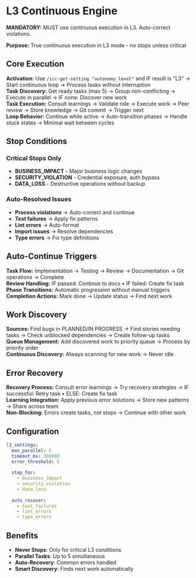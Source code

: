 # L3 Continuous Engine

**MANDATORY:** MUST use continuous execution in L3. Auto-correct violations.

**Purpose:** True continuous execution in L3 mode - no stops unless critical

## Core Execution

**Activation:** Use `/icc-get-setting "autonomy_level"` and IF result is "L3" → Start continuous loop → Process tasks without interruption  
**Task Discovery:** Get ready tasks (max 5) → Group non-conflicting → Execute in parallel → IF none: Discover new work  
**Task Execution:** Consult learnings → Validate role → Execute work → Peer review → Store knowledge → Git commit → Trigger next  
**Loop Behavior:** Continue while active → Auto-transition phases → Handle stuck states → Minimal wait between cycles

## Stop Conditions

### Critical Stops Only
- **BUSINESS_IMPACT** - Major business logic changes
- **SECURITY_VIOLATION** - Credential exposure, auth bypass
- **DATA_LOSS** - Destructive operations without backup

### Auto-Resolved Issues
- **Process violations** → Auto-correct and continue
- **Test failures** → Apply fix patterns
- **Lint errors** → Auto-format
- **Import issues** → Resolve dependencies
- **Type errors** → Fix type definitions

## Auto-Continue Triggers

**Task Flow:** Implementation → Testing → Review → Documentation → Git operations → Complete  
**Review Handling:** IF passed: Continue to docs • IF failed: Create fix task  
**Phase Transitions:** Automatic progression without manual triggers  
**Completion Actions:** Mark done → Update status → Find next work

## Work Discovery

**Sources:** Find bugs in PLANNED/IN PROGRESS → Find stories needing tasks → Check unblocked dependencies → Create follow-up tasks  
**Queue Management:** Add discovered work to priority queue → Process by priority order  
**Continuous Discovery:** Always scanning for new work → Never idle

## Error Recovery

**Recovery Process:** Consult error learnings → Try recovery strategies → IF successful: Retry task • ELSE: Create fix task  
**Learning Integration:** Apply previous error solutions → Store new patterns → Share across team  
**Non-Blocking:** Errors create tasks, not stops → Continue with other work

## Configuration

```yaml
l3_settings:
  max_parallel: 5
  timeout_ms: 300000
  error_threshold: 5
  
  stop_for:
    - business_impact
    - security_violation
    - data_loss
    
  auto_recover:
    - test_failures
    - lint_errors
    - type_errors
```

## Benefits

- **Never Stops**: Only for critical L3 conditions
- **Parallel Tasks**: Up to 5 simultaneous
- **Auto-Recovery**: Common errors handled
- **Smart Discovery**: Finds next work automatically